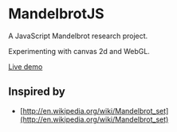 MandelbrotJS
============

A JavaScript Mandelbrot research project.

Experimenting with canvas 2d and WebGL.

[Live demo](https://qbein.github.io/mandelbrot)

Inspired by
-----------
* [http://en.wikipedia.org/wiki/Mandelbrot_set](http://en.wikipedia.org/wiki/Mandelbrot_set)

